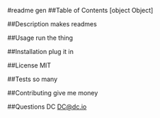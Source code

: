 #readme gen
##Table of Contents
[object Object]

##Description
makes readmes

##Usage
run the thing

##Installation
plug it in

##License
MIT

##Tests
so many

##Contributing
give me money

##Questions
DC
DC@dc.io

